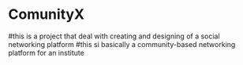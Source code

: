 # ComunityX
#this is a project that deal with creating and designing of a social networking platform
#this si basically a community-based networking platform for an institute
